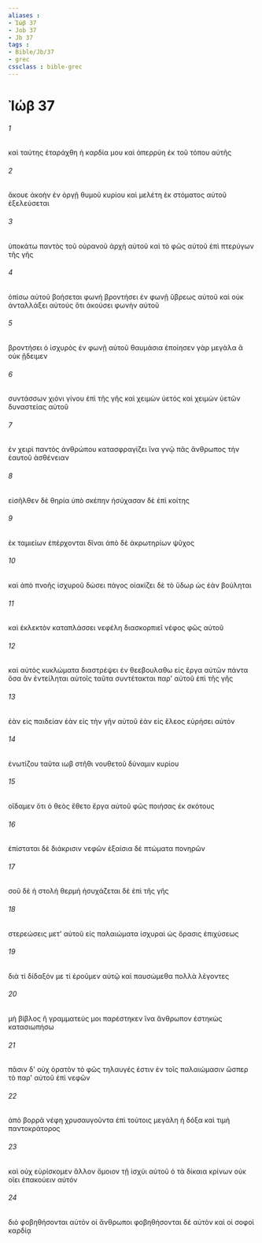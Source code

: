 ```yaml
---
aliases : 
- Ἰώβ 37
- Job 37
- Jb 37
tags : 
- Bible/Jb/37
- grec
cssclass : bible-grec
---
```


# Ἰώβ 37

###### 1
καὶ ταύτης ἐταράχθη ἡ καρδία μου καὶ ἀπερρύη ἐκ τοῦ τόπου αὐτῆς
###### 2
ἄκουε ἀκοὴν ἐν ὀργῇ θυμοῦ κυρίου καὶ μελέτη ἐκ στόματος αὐτοῦ ἐξελεύσεται
###### 3
ὑποκάτω παντὸς τοῦ οὐρανοῦ ἀρχὴ αὐτοῦ καὶ τὸ φῶς αὐτοῦ ἐπὶ πτερύγων τῆς γῆς
###### 4
ὀπίσω αὐτοῦ βοήσεται φωνή βροντήσει ἐν φωνῇ ὕβρεως αὐτοῦ καὶ οὐκ ἀνταλλάξει αὐτούς ὅτι ἀκούσει φωνὴν αὐτοῦ
###### 5
βροντήσει ὁ ἰσχυρὸς ἐν φωνῇ αὐτοῦ θαυμάσια ἐποίησεν γὰρ μεγάλα ἃ οὐκ ᾔδειμεν
###### 6
συντάσσων χιόνι γίνου ἐπὶ τῆς γῆς καὶ χειμὼν ὑετός καὶ χειμὼν ὑετῶν δυναστείας αὐτοῦ
###### 7
ἐν χειρὶ παντὸς ἀνθρώπου κατασφραγίζει ἵνα γνῷ πᾶς ἄνθρωπος τὴν ἑαυτοῦ ἀσθένειαν
###### 8
εἰσῆλθεν δὲ θηρία ὑπὸ σκέπην ἡσύχασαν δὲ ἐπὶ κοίτης
###### 9
ἐκ ταμιείων ἐπέρχονται δῖναι ἀπὸ δὲ ἀκρωτηρίων ψῦχος
###### 10
καὶ ἀπὸ πνοῆς ἰσχυροῦ δώσει πάγος οἰακίζει δὲ τὸ ὕδωρ ὡς ἐὰν βούληται
###### 11
καὶ ἐκλεκτὸν καταπλάσσει νεφέλη διασκορπιεῖ νέφος φῶς αὐτοῦ
###### 12
καὶ αὐτὸς κυκλώματα διαστρέψει ἐν θεεβουλαθω εἰς ἔργα αὐτῶν πάντα ὅσα ἂν ἐντείληται αὐτοῖς ταῦτα συντέτακται παρ' αὐτοῦ ἐπὶ τῆς γῆς
###### 13
ἐὰν εἰς παιδείαν ἐὰν εἰς τὴν γῆν αὐτοῦ ἐὰν εἰς ἔλεος εὑρήσει αὐτόν
###### 14
ἐνωτίζου ταῦτα ιωβ στῆθι νουθετοῦ δύναμιν κυρίου
###### 15
οἴδαμεν ὅτι ὁ θεὸς ἔθετο ἔργα αὐτοῦ φῶς ποιήσας ἐκ σκότους
###### 16
ἐπίσταται δὲ διάκρισιν νεφῶν ἐξαίσια δὲ πτώματα πονηρῶν
###### 17
σοῦ δὲ ἡ στολὴ θερμή ἡσυχάζεται δὲ ἐπὶ τῆς γῆς
###### 18
στερεώσεις μετ' αὐτοῦ εἰς παλαιώματα ἰσχυραὶ ὡς ὅρασις ἐπιχύσεως
###### 19
διὰ τί δίδαξόν με τί ἐροῦμεν αὐτῷ καὶ παυσώμεθα πολλὰ λέγοντες
###### 20
μὴ βίβλος ἢ γραμματεύς μοι παρέστηκεν ἵνα ἄνθρωπον ἑστηκὼς κατασιωπήσω
###### 21
πᾶσιν δ' οὐχ ὁρατὸν τὸ φῶς τηλαυγές ἐστιν ἐν τοῖς παλαιώμασιν ὥσπερ τὸ παρ' αὐτοῦ ἐπὶ νεφῶν
###### 22
ἀπὸ βορρᾶ νέφη χρυσαυγοῦντα ἐπὶ τούτοις μεγάλη ἡ δόξα καὶ τιμὴ παντοκράτορος
###### 23
καὶ οὐχ εὑρίσκομεν ἄλλον ὅμοιον τῇ ἰσχύι αὐτοῦ ὁ τὰ δίκαια κρίνων οὐκ οἴει ἐπακούειν αὐτόν
###### 24
διὸ φοβηθήσονται αὐτὸν οἱ ἄνθρωποι φοβηθήσονται δὲ αὐτὸν καὶ οἱ σοφοὶ καρδίᾳ
